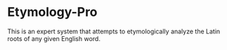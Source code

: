 # Etymology-Pro
This is an expert system that attempts to etymologically analyze the Latin roots of any given English word.
